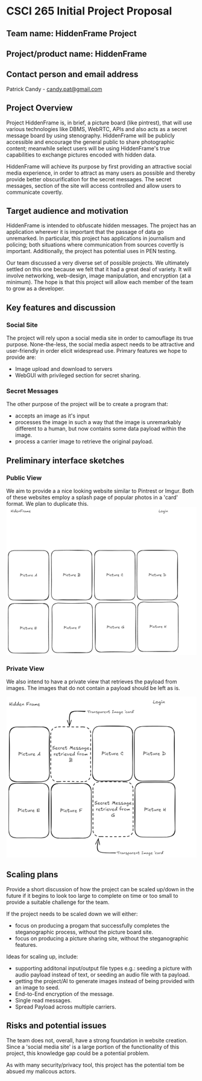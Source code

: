 
# CSCI 265 Initial Project Proposal

## Team name: HiddenFrame Project

## Project/product name: HiddenFrame

## Contact person and email address

Patrick Candy - candy.pat@gmail.com

## Project Overview

Project HiddenFrame is, in brief, a picture board (like pintrest), that will use various technologies like DBMS, WebRTC, APIs and also acts as a secret message board by using stenography. HiddenFrame will be publicly accessible and encourage the general public to share photographic content; meanwhile select users will be using HiddenFrame's true capabilities to exchange pictures encoded with hidden data. 

HiddenFrame will achieve its purpose by first providing an attractive social media experience, in order to attract as many users as possible and thereby provide better obscurification for the secret messages. The secret messages, section of the site will access controlled and allow users to communicate covertly.

## Target audience and motivation

HiddenFrame is intended to obfuscate hidden messages. The project has an application wherever it is important that the passage of data go unremarked. In particular, this project has applications in journalism and policing; both situations where communication from sources covertly is important. Additionally, the project has potential uses in PEN testing.

Our team discussed a very diverse set of possible projects. We ultimately settled on this one because we felt that it had a great deal of variety. It will involve networking, web-design, image manipulation, and encryption (at a minimum). The hope is that this project will allow each member of the team to grow as a developer. 

## Key features and discussion

### Social Site

The project will rely upon a social media site in order to camouflage its true purpose. None-the-less, the social media aspect needs to be attractive and user-friendly in order elicit widespread use. Primary features we hope to provide are:
- Image upload and download to servers
- WebGUI with privileged section for secret sharing. 

### Secret Messages

The other purpose of the project will be to create a program that: 
- accepts an image as it's input 
- processes the image in such a way that the image is unremarkably different to a human, but now contains some data payload within the image.
- process a carrier image to retrieve the original payload. 

## Preliminary interface sketches

### Public View
We aim to provide a a nice looking website similar to Pintrest or Imgur. Both of these websites employ a splash page of popular photos in a 'card' format. We plan to duplicate this.
![Public View](./resources/images/HiddenFrame%20Public%20View.png)

### Private View
We also intend to have a private view that retrieves the payload from images. The images that do not contain a payload should be left as is. 

![Private View](./resources/images/HiddenFrame%20Private%20View.png)

## Scaling plans

Provide a short discussion of how the project can be scaled up/down in the future if it begins to look too large to complete on time or too small to provide a suitable challenge for the team.

If the project needs to be scaled down we will either: 
- focus on producing a progam that successfully completes the steganographic process, without the picture board site.
- focus on producing a picture sharing site, without the steganographic features.

Ideas for scaling up, include: 
-  supporting additonal input/output file types e.g.: seeding a picture with audio payload instead of text, or seeding an audio file with ta payload. 
-  getting the project/AI to generate images instead of being provided with an image to seed.
-  End-to-End encryption of the message. 
-  Single read messages.
-  Spread Payload across multiple carriers. 


## Risks and potential issues

The team does not, overall, have a strong foundation in website creation. Since a 'social media site' is a large portion of the functionality of this project, this knowledge gap could be a potential problem. 

As with many security/privacy tool, this project has the potential tom be absued my malicous actors. 
